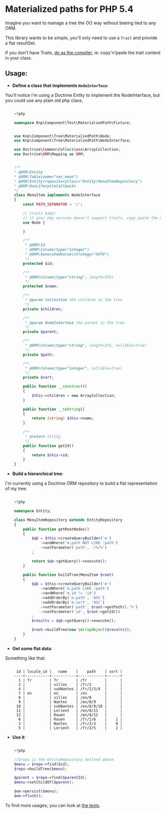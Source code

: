 # Materialized paths for PHP 5.4


Imagine you want to manage a tree the OO way without beeing tied to any ORM.

This library wants to be simple, you'll only need to use a ``Trait`` and provide a flat resultSet.

If you don't have Traits, [do as the compiler](https://wiki.php.net/rfc/horizontalreuse#static_methods), 
ie: copy'n'paste the trait content in your class.


## Usage:

* **Define a class that implements ``NodeInterface``**:

You'll notice i'm using a Doctrine Entity to implement the NodeInterface,
but you could use any plain old php class.

```php

    <?php

    namespace Knp\Component\Test\MaterialzedPath\Fixture;


    use Knp\Component\Tree\MaterialzedPath\Node;
    use Knp\Component\Tree\MaterialzedPath\NodeInterface;

    use Doctrine\Common\Collections\ArrayCollection;
    use Doctrine\ORM\Mapping as ORM;


    /**
    * @ORM\Entity
    * @ORM\Table(name="cms_menu")
    * @ORM\Entity(repositoryClass="Entity\MenuItemRepository")
    * @ORM\HasLifecycleCallbacks
    */
    class MenuItem implements NodeInterface
    {
        const PATH_SEPARATOR = '/';

        // traits baby!
        // if your php version doesn't support traits, copy paste the methods of Knp\Component\Tree\MaterialzedPath\Node
        use Node {

        }

        /**
         * @ORM\Id
         * @ORM\Column(type="integer")
         * @ORM\GeneratedValue(strategy="AUTO")
         */
        protected $id;

        /**
         * @ORM\Column(type="string", length=255)
         */
        protected $name;

        /**
         * @param Collection the children in the tree
         */
        private $children;

        /**
         * @param NodeInterface the parent in the tree
         */
        private $parent;

        /**
         * @ORM\Column(type="string", length=255, nullable=true)
         */
        private $path;

        /**
         * @ORM\Column(type="integer", nullable=true)
         */
        private $sort;

        public function __construct()
        {
            $this->children = new ArrayCollection;
        }

        public function __toString()
        {
            return (string) $this->name;
        }

        /**
         * @return string
         */
        public function getId()
        {
            return $this->id;
        }
    }

```


* **Build a hierarchical tree**:

I'm currently using a Doctrine ORM repository to build a flat representation of my tree.


```php

    <?php

    namespace Entity;

    class MenuItemRepository extends EntityRepository
    {
        public function getRootNodes()
        {
            $qb = $this->createQueryBuilder('m')
                ->andWhere('m.path NOT LIKE :path')
                ->setParameter('path', '/%/%')
            ;

            return $qb->getQuery()->execute();
        }

        public function buildTree(MenuItem $root)
        {
            $qb = $this->createQueryBuilder('m')
                ->andWhere('m.path LIKE :path')
                ->andWhere('m.id != :id')
                ->addOrderBy('m.path', 'ASC')
                ->addOrderBy('m.sort', 'ASC')
                ->setParameter('path', $root->getPath().'%')
                ->setParameter('id', $root->getId())
            ;
            $results = $qb->getQuery()->execute();

            $root->buildTree(new \ArrayObject($results));
        }
    }

```

* **Get some flat data**:

Something like that:

```

     id | locale_id |   name    |    path    | sort |
    ----+-----------+-----------+------------+------+
      1 | fr        | fr        | /fr        |      |
      2 |           | villes    | /fr/2      |      |
      4 |           | subNantes | /fr/2/3/4  |      |
      7 | en        | en        | /en        |      |
      8 |           | villes    | /en/8      |      |
      9 |           | Nantes    | /en/8/9    |      |
     10 |           | subNantes | /en/8/9/10 |      |
     11 |           | Lorient   | /en/8/11   |      |
     12 |           | Rouen     | /en/8/12   |      |
      6 |           | Rouen     | /fr/2/6    |    1 |
      3 |           | Nantes    | /fr/2/3    |    0 |
      5 |           | Lorient   | /fr/2/5    |    2 |

```

* **Use it**:

```php

    <?php

    //$repo is the EntityRepository defined above.
    $menu = $repo->find($id);
    $repo->buildTree($menu);

    $parent = $repo->find($parentId);
    $menu->setChildOf($parent);

    $em->persist($menu);
    $em->flush();

```

To find more usages, you can look at [the tests](https://github.com/knplabs/materialized-path/blob/master/src/tests/Knp/Component/Test/MaterialzedPath/NodeTest.php).

